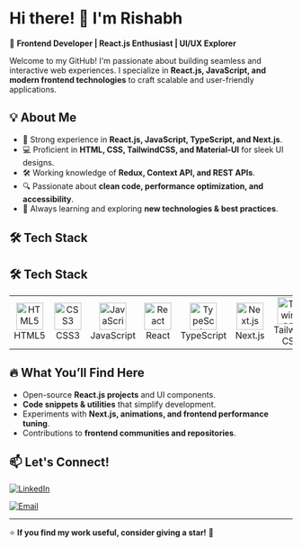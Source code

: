 # Hi there! 👋 I'm Rishabh

<!--![Profile Banner](https://via.placeholder.com/800x200.png?text=Welcome+to+Rishabh's+GitHub+Profile)-->

🚀 **Frontend Developer | React.js Enthusiast | UI/UX Explorer**

Welcome to my GitHub! I'm passionate about building seamless and interactive web experiences. I specialize in **React.js, JavaScript, and modern frontend technologies** to craft scalable and user-friendly applications.

## 💡 About Me
- 🎨 Strong experience in **React.js, JavaScript, TypeScript, and Next.js**.
- 💻 Proficient in **HTML, CSS, TailwindCSS, and Material-UI** for sleek UI designs.
- 🛠️ Working knowledge of **Redux, Context API, and REST APIs**.
- 🔍 Passionate about **clean code, performance optimization, and accessibility**.
- 📖 Always learning and exploring **new technologies & best practices**.

## 🛠️ Tech Stack

## 🛠️ Tech Stack

<table>
  <tr>
    <td align="center" width="96">
      <img src="https://raw.githubusercontent.com/marwin1991/profile-technology-icons/main/icons/html.png" width="48" height="48" alt="HTML5" />
      <br>HTML5
    </td>
    <td align="center" width="96">
      <img src="https://raw.githubusercontent.com/marwin1991/profile-technology-icons/main/icons/css.png" width="48" height="48" alt="CSS3" />
      <br>CSS3
    </td>
    <td align="center" width="96">
      <img src="https://raw.githubusercontent.com/marwin1991/profile-technology-icons/main/icons/javascript.png" width="48" height="48" alt="JavaScript" />
      <br>JavaScript
    </td>
    <td align="center" width="96">
      <img src="https://raw.githubusercontent.com/marwin1991/profile-technology-icons/main/icons/react.png" width="48" height="48" alt="React" />
      <br>React
    </td>
    <td align="center" width="96">
      <img src="https://raw.githubusercontent.com/marwin1991/profile-technology-icons/main/icons/typescript.png" width="48" height="48" alt="TypeScript" />
      <br>TypeScript
    </td>
    <td align="center" width="96">
      <img src="https://raw.githubusercontent.com/marwin1991/profile-technology-icons/main/icons/next_js.png" width="48" height="48" alt="Next.js" />
      <br>Next.js
    </td>
    <td align="center" width="96">
      <img src="https://raw.githubusercontent.com/marwin1991/profile-technology-icons/main/icons/tailwind_css.png" width="48" height="48" alt="Tailwind CSS" />
      <br>Tailwind CSS
    </td>
    <td align="center" width="96">
      <img src="https://raw.githubusercontent.com/marwin1991/profile-technology-icons/main/icons/material_ui.png" width="48" height="48" alt="Material-UI" />
      <br>Material-UI
    </td>
  </tr>
</table>


## 🔥 What You’ll Find Here
- Open-source **React.js projects** and UI components.
- **Code snippets & utilities** that simplify development.
- Experiments with **Next.js, animations, and frontend performance tuning**.
- Contributions to **frontend communities and repositories**.

<!--## 📈 GitHub Stats
![Rishabh's GitHub Stats](https://github-readme-stats.vercel.app/api?username=yourusername&show_icons=true&theme=radical)-->

## 📫 Let's Connect!
[![LinkedIn](https://img.shields.io/badge/-LinkedIn-0077B5?style=flat-square&logo=linkedin&logoColor=white)](https://www.linkedin.com/in/rishabh-kumar-das/)
<!--[![Portfolio](https://img.shields.io/badge/-Portfolio-000000?style=flat-square&logo=About.me&logoColor=white)](https://your-portfolio.com)-->
[![Email](https://img.shields.io/badge/-Email-D14836?style=flat-square&logo=gmail&logoColor=white)](mailto:your.d.k.rishabh24@gmail.com)
<!--[![Twitter](https://img.shields.io/badge/-Twitter-1DA1F2?style=flat-square&logo=twitter&logoColor=white)](https://twitter.com/yourhandle)-->

---

⭐ **If you find my work useful, consider giving a star!** 🌟
